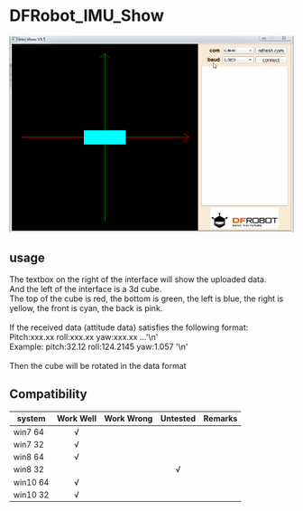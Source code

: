 # DFRobot_IMU_Show

<img src="./image/imu_show.gif">

## usage

The textbox on the right of the interface will show the uploaded data. <br>
And the left  of the interface is a 3d cube. <br>
The top of the cube is red, the bottom is green, the left is blue, the right is yellow, the front is cyan, the back is pink. <br>
<br>
If the received data (attitude data) satisfies the following format: <br>
Pitch:xxx.xx roll:xxx.xx yaw:xxx.xx ...'\n' <br>
Example: pitch:32.12 roll:124.2145 yaw:1.057 '\n' <br>
<br>
Then the cube will be rotated in the data format 
<br>

## Compatibility


system                | Work Well | Work Wrong | Untested  | Remarks
------------------ | :----------: | :----------: | :---------: | -----
win7 64  |      √       |             |            | 
win7 32  |      √       |             |            | 
win8 64 |       √      |             |            | 
win8 32 |             |             |      √      | 
win10 64 |      √       |             |            | 
win10 32 |      √       |             |            | 
